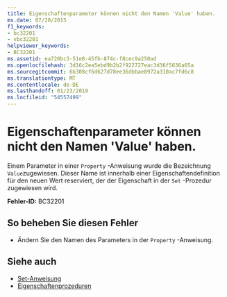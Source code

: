 ```yaml
---
title: Eigenschaftenparameter können nicht den Namen 'Value' haben.
ms.date: 07/20/2015
f1_keywords:
- bc32201
- vbc32201
helpviewer_keywords:
- BC32201
ms.assetid: ea720bc3-51e8-45fb-874c-f8cec9a250ad
ms.openlocfilehash: 3d16c2ea5ebd9b2b2f922727eac3d36f5636a65a
ms.sourcegitcommit: 6b308cf6d627d78ee36dbbae8972a310ac7fd6c8
ms.translationtype: MT
ms.contentlocale: de-DE
ms.lasthandoff: 01/23/2019
ms.locfileid: "54557499"
---
```

# <a name="property-parameters-cannot-have-the-name-value"></a>Eigenschaftenparameter können nicht den Namen 'Value' haben.
Einem Parameter in einer `Property` -Anweisung wurde die Bezeichnung `Value`zugewiesen. Dieser Name ist innerhalb einer Eigenschaftendefinition für den neuen Wert reserviert, der der Eigenschaft in der `Set` -Prozedur zugewiesen wird.  
  
 **Fehler-ID:** BC32201  
  
## <a name="to-correct-this-error"></a>So beheben Sie diesen Fehler  
  
-   Ändern Sie den Namen des Parameters in der `Property` -Anweisung.  
  
## <a name="see-also"></a>Siehe auch
- [Set-Anweisung](../../visual-basic/language-reference/statements/set-statement.md)
- [Eigenschaftenprozeduren](../../visual-basic/programming-guide/language-features/procedures/property-procedures.md)

